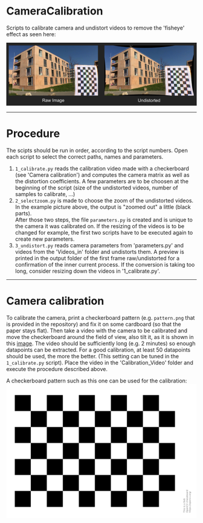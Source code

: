# CameraCalibration
Scripts to calibrate camera and undistort videos to remove the 'fisheye' effect as seen here:

![picture](Example.png)

---

# Procedure
The scipts should be run in order, according to the script numbers. Open each script to select the correct paths, names and parameters.

1. `1_calibrate.py` reads the calibration video made with a checkerboard (see 'Camera calibration') and computes the camera matrix as well as the distortion coefficients. A few parameters are to be choosen at the beginning of the script (size of the undistorted videos, number of samples to calibrate, ...)
2. `2_selectzoom.py` is made to choose the zoom of the undistorted videos. In the example picture above, the output is "zoomed out" a little (black parts).\
After those two steps, the file `parameters.py` is created and is unique to the camera it was calibrated on. If the resizing of the videos is to be changed for example, the first two scripts have to be executed again to create new parameters.
3. `3_undistort.py` reads camera parameters from 'parameters.py' and videos from the 'Videos_in' folder and undistorts them. A preview is printed in the output folder of the first frame raw/undistorted for a confirmation of the inner current process. If the conversion is taking too long, consider resizing down the videos in '1_calibrate.py'.

---

# Camera calibration

To calibrate the camera, print a checkerboard pattern (e.g. `pattern.png` that is provided in the repository) and fix it on some cardboard (so that the paper stays flat). Then take a video with the camera to be calibrated and move the checkerboard around the field of view, also tilt it, as it is shown in this [image](https://kr.mathworks.com/help/vision/ug/cameracalibrator_fov2.png). The video should be sufficiently long (e.g. 2 minutes) so enough datapoints can be extracted. For a good calibration, at least 50 datapoints should be used, the more the better. (This setting can be tuned in the `1_calibrate.py` script). Place the video in the 'Calibration_Video' folder and execute the procedure described above.

A checkerboard pattern such as this one can be used for the calibration:
![picture](pattern.png)




